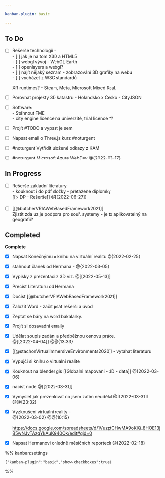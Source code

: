 ```yaml
---

kanban-plugin: basic

---
```


## To Do

- [ ] Rešerše technologíí - <br>- [ ] jak je na tom X3D a HTML5<br>- [ ] webgl vývoj - WebGL Earth<br>- [ ] openlayers a webgl?<br>- [ ] najít nějaký seznam - zobrazování 3D grafiky na webu<br>- [ ] vycházet z W3C standardů<br><br>XR runtimes? - Steam, Meta, Microsoft Mixed Real.
- [ ] Porovnat projekty 3D katastru - Holandsko x Česko - CityJSON
- [ ] Software:<br>- Stáhnout FME<br>- city engine licence na univerzitě, trial licence ??
- [ ] Projít #TODO a vypsat je sem
- [ ] Napsat email o Three.js kurz #noturgent
- [ ] #noturgent Vytřídit uložené odkazy z KAM
- [ ] #noturgent Microsoft Azure WebDev @{2022-03-17}


## In Progress

- [ ] Rešerše základní literatury <br>- kouknout i do pdf složky - pretazene diplomky<br>[[⚡ DP - Rešerše]] @[[2022-06-27]]
- [ ] [[@butcherVRIAWebBasedFramework2021]] <br>Zjistit zda uz je podpora pro souř. systemy - je to aplikovatelný na geografii?


## Completed

**Complete**
- [x] Napsat Konečnýmu o knihu na virtuální realitu @{2022-02-25}
- [x] stahnout članek od Hermana - @{2022-03-05}
- [x] Vypisky z prezentaci z 3D viz. @[[2022-05-13]]
- [x] Precist Literaturu od Hermana
- [x] Dočíst [[@butcherVRIAWebBasedFramework2021]]
- [x] Založit Word - začít psát rešerši a úvod
- [x] Zeptat se báry na word bakalarky.
- [x] Projít si dosavadní emaily
- [x] Udělat soupis zadání a předběžnou osnovu práce.<br> @[[2022-04-04]] @@{13:33}
- [x] [[@stachonVirtualImmersiveEnvironments2020]] - vytahat literaturu
- [x] Vypujči si knihu o virtualni realite
- [x] Kouknout na blender gis [[Globalni mapovani - 3D - data]] @{2022-03-06}
- [x] nacist node @[[2022-03-31]]
- [x] Vymyslet jak prezentovat co jsem zatím neudělal @[[2022-03-31]] @@{23:32}
- [x] Vyzkoušení virtuální reality -<br>@{2022-03-02} @@{10:15} <br><br>https://docs.google.com/spreadsheets/d/1VuzptCHwMA9oKiQ_8HOE13jB5wNJvTAzqYkAuKG40Ok/edit#gid=0
- [x] Napsat Hermanovi ohledně měsíčních reportech @{2022-02-18}




%% kanban:settings
```
{"kanban-plugin":"basic","show-checkboxes":true}
```
%%